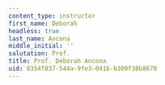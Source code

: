 ```yaml
---
content_type: instructor
first_name: Deborah
headless: true
last_name: Ancona
middle_initial: ''
salutation: Prof.
title: Prof. Deborah Ancona
uid: 8354f837-544a-9fe3-041b-b309f38b8670
---
```

